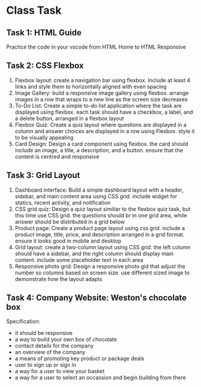 # Class Task
## Task 1: HTML Guide
Practice the code in your vscode from HTML Home to HTML Responsive
## Task 2: CSS Flexbox 
1. Flexbox layout: create a navigation bar using flexbox. Include at least 4 links and style them to horizontally aligned with even spacing
2. Image Gallery: build a responsive image gallery using flexbox. arrange images in a row that wraps to a new line as the screen size decreases
3. To-Do List: Create a simple to-do list application where the task are displayed using flexbox. each task should have a checkbox, a label, and a delete button, arranged in a flexbox layout
4. Flexbox Quiz: Create a quiz layout where questions are displayed in a column and answer choices are displayed in a row using Flexbox. style it to be visually appealing
5. Card Design: Design a card component using flexbox. the card should include an image, a title, a description, and a button. ensure that the content is centred and responsive
   
## Task 3: Grid Layout
1. Dashboard interface: Build a simple dashboard layout with a header, sidebar, and main content area using CSS grid. include widget for statics, recent activity, and notification
2. CSS grid quiz: Design a quiz layout similiar to the flexbox quiz task, but this time use CSS grid. the questions should br in one grid area, while answer should be distributed in a grid below
3. Product page: Create a product page layout using css grid. include a product image, title, price, and description arranged in a grid format. ensure it looks good in mobile and desktop
4. Grid layout: create a two-column layout using CSS grid. the left column should have a sidebar, and the right column should display main content. include some placeholder text in each area
5. Responsive photo grid: Design a responsive photo gid that adjust the number so columns based on screen size. use different sized image to demonstrate how the layout adapts

## Task 4: Company Website: Weston's chocolate box
Specification:
- it should be responsive
- a way to build your own box of chocolate
- contact details for the company
- an overview of the company
- a means of promoting key product or package deals
- user to sign up or sign in 
- a way for a user to view your basket
- a way for a user to select an occassion and begin building from there
